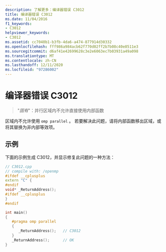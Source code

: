 ```yaml
---
description: 了解更多：编译器错误 C3012
title: 编译器错误 C3012
ms.date: 11/04/2016
f1_keywords:
- C3012
helpviewer_keywords:
- C3012
ms.assetid: cc7040b1-b3fb-4da6-a474-877914d30332
ms.openlocfilehash: fff986a984acb62f770d02ff2b7b08c40e8511e3
ms.sourcegitcommit: d6af41e42699628c3e2e6063ec7b03931a49a098
ms.translationtype: MT
ms.contentlocale: zh-CN
ms.lasthandoff: 12/11/2020
ms.locfileid: "97286002"
---
```

# <a name="compiler-error-c3012"></a>编译器错误 C3012

> "*固有*"：并行区域内不允许直接使用内部函数

[](../../intrinsics/compiler-intrinsics.md) 区域内不允许使用 `omp parallel` 。 若要解决此问题，请将内部函数移出区域，或将其替换为非内部等效项。

## <a name="example"></a>示例

下面的示例生成 C3012，并显示修复此问题的一种方法：

```cpp
// C3012.cpp
// compile with: /openmp
#ifdef __cplusplus
extern "C" {
#endif
void* _ReturnAddress();
#ifdef __cplusplus
}
#endif

int main()
{
   #pragma omp parallel
   {
      _ReturnAddress();   // C3012
   }
   _ReturnAddress();      // OK
}
```
